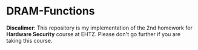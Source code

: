 # DRAM-Functions

**Discalimer**: This repository is my implementation of the 2nd homework for **Hardware Security** course at EHTZ. Please don't go further if you are taking this course. 
